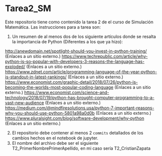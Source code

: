# Tarea2_SM
Este repositorio tiene como contenido la tarea 2 de el curso de Simulación Matemática.
Las instrucciones para a tarea son:
1. Un resumen de al menos dos de los siguiente artículos donde se resalta la importancia de Python (Diferentes a los que ya hizo):

http://anewdomain.net/spotlight-should-you-invest-in-python-training/  (Enlaces a un sitio externo.)
https://www.techrepublic.com/article/why-python-is-so-popular-with-developers-3-reasons-the-language-has-exploded/ (Enlaces a un sitio externo.)
https://www.zdnet.com/article/programming-language-of-the-year-python-is-standout-in-latest-rankings/ (Enlaces a un sitio externo.)
https://www.economist.com/graphic-detail/2018/07/26/python-is-becoming-the-worlds-most-popular-coding-language (Enlaces a un sitio externo.)
https://www.economist.com/science-and-technology/2018/07/19/python-has-brought-computer-programming-to-a-vast-new-audience (Enlaces a un sitio externo.)
https://medium.com/@mindfiresolutions.usa/python-7-important-reasons-why-you-should-use-python-5801a98a0d0b (Enlaces a un sitio externo.)
https://www.pluralsight.com/blog/software-development/why-python (Enlaces a un sitio externo.)

2. El repositorio debe contener al menos 2 `commits` detallados de los cambios hechos en el notebook de jupyter.
3. El nombre del archivo debe ser el siguiente T2_PrimerNombrePrimerApellido, en mi caso sería T2_CristianZapata
